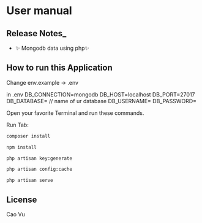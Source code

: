 # User manual

## Release Notes_

- ✨ Mongodb data using php✨

## How to run this Application

Change env.example -> .env

in .env 
DB_CONNECTION=mongodb
DB_HOST=localhost
DB_PORT=27017
DB_DATABASE= // name of ur database
DB_USERNAME=
DB_PASSWORD=

Open your favorite Terminal and run these commands.

Run Tab:

```sh
composer install
```

```sh
npm install
```

```sh
php artisan key:generate
```

```sh
php artisan config:cache
```


```sh
php artisan serve 
```

## License

Cao Vu
